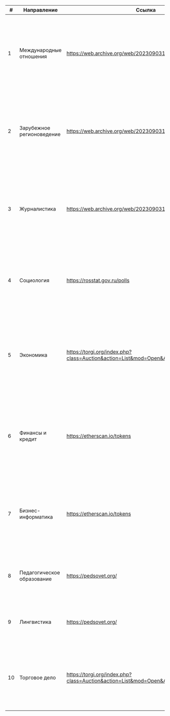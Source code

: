 |#|Направление|Ссылка|Информация|
|-|-----------|------|----------|
|1|Международные отношения|https://web.archive.org/web/20230903112115/https://iz.ru/news|Вывести новости, сгруппированные по блокам (Общество, Здоровье, Спорт и т.д.). В каждом блоке минимум одна новость, состоящая из названия и ссылки на новость|
|2|Зарубежное регионоведение|https://web.archive.org/web/20230903112115/https://iz.ru/news|Вывести новости, сгруппированные по блокам (Общество, Здоровье, Спорт и т.д.). В каждом блоке минимум одна новость, состоящая из названия и ссылки на новость|
|3|Журналистика|https://web.archive.org/web/20230903112115/https://iz.ru/news|Вывести новости, сгруппированные по блокам (Общество, Здоровье, Спорт и т.д.). В каждом блоке минимум одна новость, состоящая из названия и ссылки на новость|
|4|Социология|https://rosstat.gov.ru/polls|Вывести наименование опроса, ссылку на опрос, и, где возможно, результаты голосования - варианты и процент проголосовавших|
|5|Экономика|https://torgi.org/index.php?class=Auction&action=List&mod=Open&AuctionType=All|Вывести лоты (от самого дорогого к самому дешёвому). Обязательно описание лота и его стоимость. Позволить пользователю вводить минимальную и максимальную сумму лота|
|6|Финансы и кредит|https://etherscan.io/tokens|Вывести криптовалюту и её цену в долларах США. Позволить пользователю вводить кол-во валют, которые будут показаны. Сортировать по стоимости (по убыванию)|
|7|Бизнес-информатика|https://etherscan.io/tokens|Вывести криптовалюту и её цену в долларах США. Позволить пользователю вводить кол-во валют, которые будут показаны. Сортировать по стоимости (по убыванию)|
|8|Педагогическое образование|https://pedsovet.org/|Получить наименование статей (в небольших прямоугольных виджетах) и ссылки на статьи|
|9|Лингвистика|https://pedsovet.org/|Получить наименование статей (в небольших прямоугольных виджетах) и ссылки на статьи|
|10|Торговое дело|https://torgi.org/index.php?class=Auction&action=List&mod=Open&AuctionType=All|Вывести лоты (от самого дорогого к самому дешёвому). Позволить пользователю вводить минимальную и максимальную сумму лота|